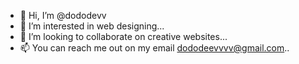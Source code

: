 - 👋 Hi, I’m @dododevv
- 👀 I’m interested in web designing...
- 💞️ I’m looking to collaborate on creative websites...
- 📫 You can reach me out on my email dododeevvvv@gmail.com..

<!---
dododeevvvv/dododeevvvv is a ✨ special ✨ repository because its `README.md` (this file) appears on your GitHub profile.
You can click the Preview link to take a look at your changes.
--->
